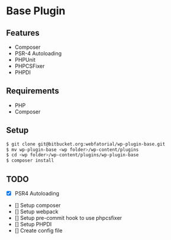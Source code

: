 # Base Plugin

## Features
- Composer
- PSR-4 Autoloading
- PHPUnit
- PHPCSFixer
- PHPDI

## Requirements
- PHP
- Composer

## Setup
```sh
$ git clone git@bitbucket.org:webfatorial/wp-plugin-base.git
$ mv wp-plugin-base <wp folder>/wp-content/plugins
$ cd <wp folder>/wp-content/plugins/wp-plugin-base
$ composer install
```

## TODO
- [x] PSR4 Autoloading
- [] Setup composer
- [] Setup webpack
- [] Setup pre-commit hook to use phpcsfixer
- [] Setup PHPDI
- [] Create config file
